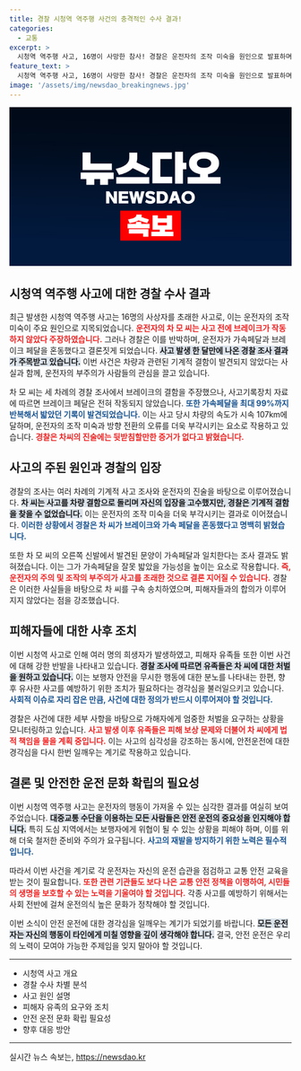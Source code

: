 ```yaml
---
title: 경찰 시청역 역주행 사건의 충격적인 수사 결과!
categories:
  - 교통
excerpt: >
  시청역 역주행 사고, 16명이 사망한 참사! 경찰은 운전자의 조작 미숙을 원인으로 발표하며, 구속 송치 결정을 내렸습니다. 과연, 진실은 무엇일까요?
feature_text: >
  시청역 역주행 사고, 16명이 사망한 참사! 경찰은 운전자의 조작 미숙을 원인으로 발표하며, 구속 송치 결정을 내렸습니다. 과연, 진실은 무엇일까요?
image: '/assets/img/newsdao_breakingnews.jpg'
---
```


<p><img src="/assets/img/newsdao_breakingnews.jpg" alt="cryptoinkorea 속보" /></p>

<h2 data-ke-size="size26">시청역 역주행 사고에 대한 경찰 수사 결과</h2>

<p data-ke-size="size16">최근 발생한 시청역 역주행 사고는 16명의 사상자를 초래한 사고로, 이는 운전자의 조작 미숙이 주요 원인으로 지목되었습니다. <b><span style="color: #ee2323;">운전자의 차 모 씨는 사고 전에 브레이크가 작동하지 않았다 주장하였습니다.</span></b> 그러나 경찰은 이를 반박하며, 운전자가 가속페달과 브레이크 페달을 혼동했다고 결론짓게 되었습니다. <b><span style="background-color: #21538527;">사고 발생 한 달만에 나온 경찰 조사 결과가 주목받고 있습니다.</span></b> 이번 사건은 차량과 관련된 기계적 결함이 발견되지 않았다는 사실과 함께, 운전자의 부주의가 사람들의 관심을 끌고 있습니다.</p>

<p data-ke-size="size16">차 모 씨는 세 차례의 경찰 조사에서 브레이크의 결함을 주장했으나, 사고기록장치 자료에 따르면 브레이크 페달은 전혀 작동되지 않았습니다. <b><span style="color: #1a5490;">또한 가속페달을 최대 99%까지 반복해서 밟았던 기록이 발견되었습니다.</span></b> 이는 사고 당시 차량의 속도가 시속 107km에 달하며, 운전자의 조작 미숙과 방향 전환의 오류를 더욱 부각시키는 요소로 작용하고 있습니다. <b><span style="color: #ee2323;">경찰은 차씨의 진술에는 뒷받침할만한 증거가 없다고 밝혔습니다.</span></b></p>

<h2 data-ke-size="size26">사고의 주된 원인과 경찰의 입장</h2>

<p data-ke-size="size16">경찰의 조사는 여러 차례의 기계적 사고 조사와 운전자의 진술을 바탕으로 이루어졌습니다. <b><span style="background-color: #21538527;">차 씨는 사고를 차량 결함으로 돌리며 자신의 입장을 고수했지만, 경찰은 기계적 결함을 찾을 수 없었습니다.</span></b> 이는 운전자의 조작 미숙을 더욱 부각시키는 결과로 이어졌습니다. <b><span style="color: #1a5490;">이러한 상황에서 경찰은 차 씨가 브레이크와 가속 페달을 혼동했다고 명백히 밝혔습니다.</span></b></p>

<p data-ke-size="size16">또한 차 모 씨의 오른쪽 신발에서 발견된 문양이 가속페달과 일치한다는 조사 결과도 밝혀졌습니다. 이는 그가 가속페달을 잘못 밟았을 가능성을 높이는 요소로 작용합니다. <b><span style="color: #ee2323;">즉, 운전자의 주의 및 조작의 부주의가 사고를 초래한 것으로 결론 지어질 수 있습니다.</span></b> 경찰은 이러한 사실들을 바탕으로 차 씨를 구속 송치하였으며, 피해자들과의 합의가 이루어지지 않았다는 점을 강조했습니다.</p>

<h2 data-ke-size="size26">피해자들에 대한 사후 조치</h2>

<p data-ke-size="size16">이번 시청역 사고로 인해 여러 명의 희생자가 발생하였고, 피해자 유족들 또한 이번 사건에 대해 강한 반발을 나타내고 있습니다. <b><span style="background-color: #21538527;">경찰 조사에 따르면 유족들은 차 씨에 대한 처벌을 원하고 있습니다.</span></b> 이는 보행자 안전을 무시한 행동에 대한 분노를 나타내는 한편, 향후 유사한 사고를 예방하기 위한 조치가 필요하다는 경각심을 불러일으키고 있습니다. <b><span style="color: #1a5490;">사회적 이슈로 자리 잡은 만큼, 사건에 대한 정의가 반드시 이루어져야 할 것입니다.</span></b></p>

<p data-ke-size="size16">경찰은 사건에 대한 세부 사항을 바탕으로 가해자에게 엄중한 처벌을 요구하는 상황을 모니터링하고 있습니다. <b><span style="color: #ee2323;">사고 발생 이후 유족들은 피해 보상 문제와 더불어 차 씨에게 법적 책임을 물을 계획 중입니다.</span></b> 이는 사고의 심각성을 강조하는 동시에, 안전운전에 대한 경각심을 다시 한번 일깨우는 계기로 작용하고 있습니다.</p>

<h2 data-ke-size="size26">결론 및 안전한 운전 문화 확립의 필요성</h2>

<p data-ke-size="size16">이번 시청역 역주행 사고는 운전자의 행동이 가져올 수 있는 심각한 결과를 여실히 보여주었습니다. <b><span style="background-color: #21538527;">대중교통 수단을 이용하는 모든 사람들은 안전 운전의 중요성을 인지해야 합니다.</span></b> 특히 도심 지역에서는 보행자에게 위협이 될 수 있는 상황을 피해야 하며, 이를 위해 더욱 철저한 준비와 주의가 요구됩니다. <b><span style="color: #1a5490;">사고의 재발을 방지하기 위한 노력은 필수적입니다.</span></b></p>

<p data-ke-size="size16">따라서 이번 사건을 계기로 각 운전자는 자신의 운전 습관을 점검하고 교통 안전 교육을 받는 것이 필요합니다. <b><span style="color: #ee2323;">또한 관련 기관들도 보다 나은 교통 안전 정책을 이행하여, 시민들의 생명을 보호할 수 있는 노력을 기울여야 할 것입니다.</span></b> 각종 사고를 예방하기 위해서는 사회 전반에 걸쳐 운전의식 높은 문화가 정착해야 할 것입니다.</p>

<p data-ke-size="size16">이번 소식이 안전 운전에 대한 경각심을 일깨우는 계기가 되었기를 바랍니다. <b><span style="background-color: #21538527;">모든 운전자는 자신의 행동이 타인에게 미칠 영향을 깊이 생각해야 합니다.</span></b> 결국, 안전 운전은 우리의 노력이 모여야 가능한 주제임을 잊지 말아야 할 것입니다.</p>

<hr/>

<ul>
  <li>시청역 사고 개요</li>
  <li>경찰 수사 차별 분석</li>
  <li>사고 원인 설명</li>
  <li>피해자 유족의 요구와 조치</li>
  <li>안전 운전 문화 확립 필요성</li>
  <li>향후 대응 방안</li>
</ul>

<hr/>
실시간 뉴스 속보는, <a href="https://newsdao.kr" rel="dofollow">https://newsdao.kr</a>


